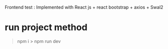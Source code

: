 Frontend test : Implemented with React js + react bootstrap + axios + Swal2
# run project method
> npm i > npm run dev
